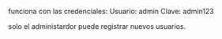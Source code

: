 funciona con las credenciales:
Usuario: admin
Clave: admin123

solo el administardor puede registrar nuevos usuarios.
